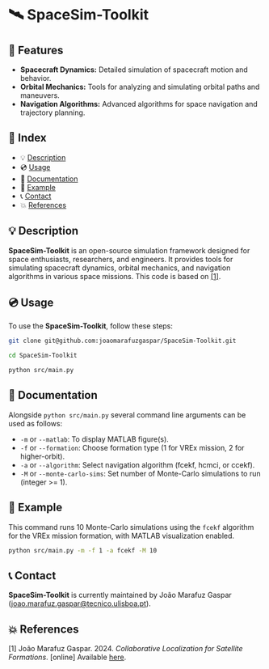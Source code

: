 # 🛰 SpaceSim-Toolkit

## 🎯 Features
- **Spacecraft Dynamics:** Detailed simulation of spacecraft motion and behavior.
- **Orbital Mechanics:** Tools for analyzing and simulating orbital paths and maneuvers.
- **Navigation Algorithms:** Advanced algorithms for space navigation and trajectory planning.

## 🚀 Index
- 💡 [Description](#-description)
- 💿 [Usage](#-usage)
- 📖 [Documentation](#-documentation)
- 🦆 [Example](#-example)
- 📞 [Contact](#-contact)
- 💥 [References](#-references)

## 💡 Description
**SpaceSim-Toolkit** is an open-source simulation framework designed for space enthusiasts, researchers, and engineers. It provides tools for simulating spacecraft dynamics, orbital mechanics, and navigation algorithms in various space missions. This code is based on <a href="#ref-1">[1]</a>.

## 💿 Usage
To use the **SpaceSim-Toolkit**, follow these steps:
```bash
git clone git@github.com:joaomarafuzgaspar/SpaceSim-Toolkit.git

cd SpaceSim-Toolkit

python src/main.py
```

## 📖 Documentation
Alongside `python src/main.py` several command line arguments can be used as follows:
- `-m` or `--matlab`: To display MATLAB figure(s).
- `-f` or `--formation`: Choose formation type (1 for VREx mission, 2 for higher-orbit).
- `-a` or `--algorithm`: Select navigation algorithm (fcekf, hcmci, or ccekf).
- `-M` or `--monte-carlo-sims`: Set number of Monte-Carlo simulations to run (integer >= 1).

## 🦆 Example
This command runs 10 Monte-Carlo simulations using the `fcekf` algorithm for the VREx mission formation, with MATLAB visualization enabled.
```bash
python src/main.py -m -f 1 -a fcekf -M 10
```

## 📞 Contact
**SpaceSim-Toolkit** is currently maintained by João Marafuz Gaspar ([joao.marafuz.gaspar@tecnico.ulisboa.pt](mailto:joao.marafuz.gaspar@tecnico.ulisboa.pt)).

## 💥 References
<a id="ref-1">[1]</a> João Marafuz Gaspar. 2024. *Collaborative Localization for Satellite Formations*. [online] Available [here](https://web.tecnico.ulisboa.pt/ist196240/thesis/JoaoMarafuzGaspar-PIC2-Report.pdf).